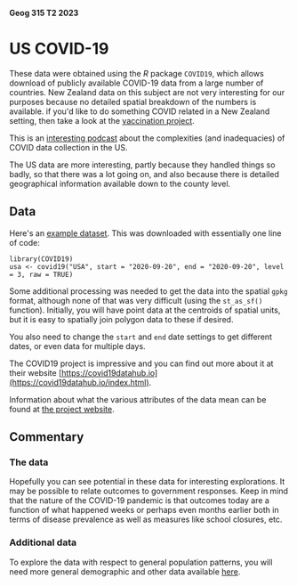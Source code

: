 **Geog 315 T2 2023**

# US COVID-19
These data were obtained using the _R_ package `COVID19`, which allows download of publicly available COVID-19 data from a large number of countries. New Zealand data on this subject are not very interesting for our purposes because no detailed spatial breakdown of the numbers is available. if you'd like to do something COVID related in a New Zealand setting, then take a look at the [vaccination project](../vaccination/../README.md).

This is an [interesting podcast](https://99percentinvisible.org/episode/pandemic-tracking-and-the-future-of-data/) about the complexities (and inadequacies) of COVID data collection in the US.

The US data are more interesting, partly because they handled things so badly, so that there was a lot going on, and also because there is detailed geographical information available down to the county level.

## Data
Here's an [example dataset](usa-covid19-220920.gpkg?raw=true). This was downloaded with essentially one line of code:

```{r}
library(COVID19)
usa <- covid19("USA", start = "2020-09-20", end = "2020-09-20", level = 3, raw = TRUE)
```

Some additional processing was needed to get the data into the spatial `gpkg` format, although none of that was very difficult (using the `st_as_sf()` function). Initially, you will have point data at the centroids of spatial units, but it is easy to spatially join polygon data to these if desired.

You also need to change the `start` and `end` date settings to get different dates, or even data for multiple days.

The COVID19 project is impressive and you can find out more about it at their website [https://covid19datahub.io](https://covid19datahub.io/index.html).

Information about what the various attributes of the data mean can be found at [the project website](https://covid19datahub.io/articles/doc/data.html).

## Commentary
### The data
Hopefully you can see potential in these data for interesting explorations. It may be possible to relate outcomes to government responses. Keep in mind that the nature of the COVID-19 pandemic is that outcomes today are a function of what happened weeks or perhaps even months earlier both in terms of disease prevalence as well as measures like school closures, etc.

### Additional data
To explore the data with respect to general population patterns, you will need more general demographic and other data available [here](../us-census-data.md).
